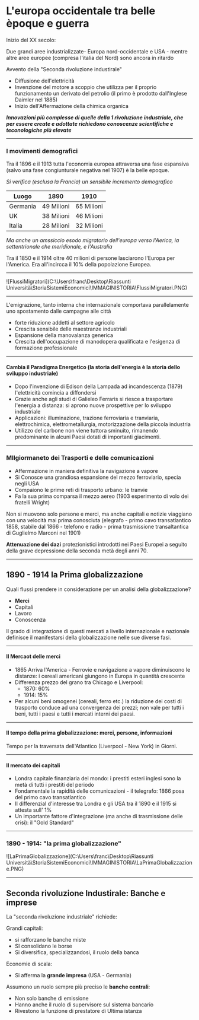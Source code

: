 # L'europa occidentale tra belle èpoque e guerra

Inizio del XX secolo:

Due grandi aree industrializzate- Europa nord-occidentale e USA - mentre altre aree europee (compresa l'italia del Nord) sono ancora in ritardo

Avvento della "Seconda rivoluzione industirale"

- Diffusione dell'elettricità
- Invenzione del motore a scoppio che utilizza per il proprio funzionamento un derivato del petrolio (il primo è prodotto dall'Inglese Daimler nel 1885)
- Inizio dell'Affermazione della chimica organica

***Innovazioni più complesse di quelle della 1 rivoluzione industriale, che per essere create e adottate richiedono conoscenze scientifiche e teconologiche più elevate***

***

### I movimenti demografici

Tra il 1896 e il 1913 tutta l'economia europea attraversa una fase espansiva (salvo una fase congiunturale negativa nel 1907) è la belle epoque.

*Si verifica (esclusa la Francia) un sensibile incremento demografico*

 

| Luogo    | 1890       | 1910       |
| -------- | ---------- | ---------- |
| Germania | 49 Milioni | 65 Milioni |
| UK       | 38 Milioni | 46 Milioni |
| Italia   | 28 Milioni | 32 Milioni |

*Ma anche un amssiccio esodo migratorio dell'europa verso l'Aerica, ia settentrionale che meridionale, e l'Australia*

Tra il 1850 e il 1914 oltre 40 milioni di persone lasciarono l'Europa per l'America. Era all'incircca il 10% della popolazione Europea.

***

![FlussiMigratori](C:\Users\franc\Desktop\Riassunti Università\StoriaSistemiEconomici\IMMAGINISTORIA\FlussiMigratori.PNG)

***

L'emigrazione, tanto interna che internazionale comportava parallelamente uno spostamento dalle campagne alle città

- forte riduzione addetti al settore agricolo
- Crescita sensibile delle maestranze industriali
- Espansione della manovalanza generica
- Crescita dell'occupazione di manodopera qualificata e l'esigenza di formazione professionale

***

#### Cambia il Paradigma Energetico (la storia dell'energia è la storia dello sviluppo industriale)

- Dopo l'invenzione di Edison della Lampada ad incandescenza (1879) l'elettricità comincia a diffondersi
- Grazie anche agli studi di Galieleo Ferraris si riesce a trasportare l'energia a distanza: si aprono nuove prospettive per lo sviluppo industriale
- Applicazioni: illuminazione, trazione ferroviaria e tranviaria, elettrochimica, elettrometallurgia, motorizzazione della piccola industria
- Utilizzo del carbone non viene tuttora sminuito, rimanendo predominante in alcuni Paesi dotati di importanti giacimenti.

***

### MIlgiormaneto dei Trasporti e delle comunicazioni

- Affermazione in maniera definitiva la navigazione a vapore
- Si Conosce una grandiosa espansione del mezzo ferroviario, specia negli USA
- Compaiono le prime reti di trasporto urbano: le tranvie
- Fa la sua prima comparsa il mezzo aereo (1903 esperimento di volo dei fratelli Wright)

Non si muovono solo persone e merci, ma anche capitali e notizie viaggiano con una velocità mai prima conosciuta (elegrafo - primo cavo transatlantico 1858, stabile dal 1866 - telefono e radio - prima trasmissione transaltantica di Guglielmo Marconi nel 1901)

**Attenuazione dei dazi** protezionistici introdotti nei Paesi Europei a seguito della grave depressione della seconda metà degli anni 70.

***

## 1890 - 1914 la Prima globalizzazione

Quali flussi prendere in considerazione per un analisi della globalizzazione?

- **Merci**
- Capitali
- Lavoro 
- Conoscenza

Il grado di integrazione di questi mercati a livello internazionale e nazionale definisce il manifestarsi della globalizzazione nelle sue diverse fasi.

***

#### Il Mercaot delle merci

- 1865 Arriva l'America - Ferrovie e navigazione a vapore diminuiscono le distanze: i cereali americani giungono in Europa in quantità crescente
- Differenza prezzo del grano tra Chicago e Liverpool:
  - 1870: 60%
  - 1914: 15%
- Per alcuni beni omogenei (cereali, ferro etc.) la riduzione dei costi di trasporto conduce ad una convergenza dei prezzi; non vale per tutti i beni, tutti i paesi e tutti i mercati interni dei paesi.

***

#### Il tempo della prima globalizzazione: merci, persone, informazioni

Tempo per la traversata dell'Atlantico (Liverpool - New York) in Giorni.

***

#### Il mercato dei capitali

- Londra capitale finanziaria del mondo: i prestiti esteri inglesi sono la metà di tutti i prestiti del periodo
- Fondamentale la rapidità delle comunicazioni - il telegrafo: 1866 posa del primo cavo transatlantico
- Il differenzial d'interesse tra Londra e gli USA tra il 1890 e il 1915 si attesta sull' 1%
- Un importante fattore d'integrazione (ma anche di trasmissione delle crisi): il "Gold Standard"

***

### 1890 - 1914: "la prima globalizzazione"

![LaPrimaGlobalizzazione](C:\Users\franc\Desktop\Riassunti Università\StoriaSistemiEconomici\IMMAGINISTORIA\LaPrimaGlobalizzazione.PNG)

***

## Seconda rivoluzione Industirale: Banche e imprese

La "seconda rivoluzione industriale" richiede:

Grandi capitali:

- si rafforzano le banche miste
- SI consolidano le borse
- Si diversifica, specializzandosi, il ruolo della banca

Economie di scala:

- Si afferma la **grande impresa** (USA - Germania)

Assumono un ruolo sempre più preciso le **banche centrali**:

- Non solo banche di emissione
- Hanno anche il ruolo di supervisore sul sistema bancario
- Rivestono la funzione di prestatore di Ultima istanza

